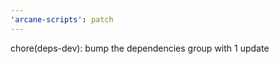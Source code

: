 ```yaml
---
'arcane-scripts': patch
---
```


<!-- markdownlint-disable MD041 -->chore(deps-dev): bump the dependencies group with 1 update
